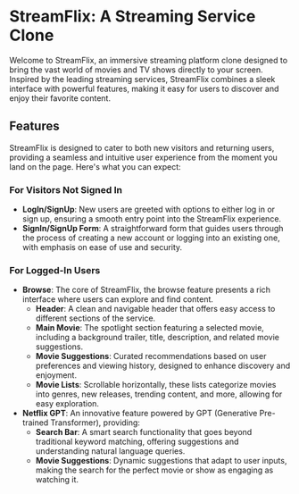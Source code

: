 # StreamFlix: A Streaming Service Clone

Welcome to StreamFlix, an immersive streaming platform clone designed to bring the vast world of movies and TV shows directly to your screen. Inspired by the leading streaming services, StreamFlix combines a sleek interface with powerful features, making it easy for users to discover and enjoy their favorite content.

## Features

StreamFlix is designed to cater to both new visitors and returning users, providing a seamless and intuitive user experience from the moment you land on the page. Here's what you can expect:

### For Visitors Not Signed In

- **LogIn/SignUp**: New users are greeted with options to either log in or sign up, ensuring a smooth entry point into the StreamFlix experience.
- **SignIn/SignUp Form**: A straightforward form that guides users through the process of creating a new account or logging into an existing one, with emphasis on ease of use and security.

### For Logged-In Users

- **Browse**: The core of StreamFlix, the browse feature presents a rich interface where users can explore and find content.
  - **Header**: A clean and navigable header that offers easy access to different sections of the service.
  - **Main Movie**: The spotlight section featuring a selected movie, including a background trailer, title, description, and related movie suggestions.
  - **Movie Suggestions**: Curated recommendations based on user preferences and viewing history, designed to enhance discovery and enjoyment.
  - **Movie Lists**: Scrollable horizontally, these lists categorize movies into genres, new releases, trending content, and more, allowing for easy exploration.
- **Netflix GPT**: An innovative feature powered by GPT (Generative Pre-trained Transformer), providing:
  - **Search Bar**: A smart search functionality that goes beyond traditional keyword matching, offering suggestions and understanding natural language queries.
  - **Movie Suggestions**: Dynamic suggestions that adapt to user inputs, making the search for the perfect movie or show as engaging as watching it.
